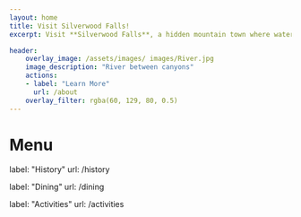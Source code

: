 ```yaml
---
layout: home
title: Visit Silverwood Falls! 
excerpt: Visit **Silverwood Falls**, a hidden mountain town where waterfalls sing, trails wind through misty pines, and history lingers in every stone on Main Street. Whether you want to hike, explore, dine, or simply breathe in the crisp mountain air, Silverwood Falls offers a little magic for everyone.  

header:
    overlay_image: /assets/images/ images/River.jpg
    image_description: "River between canyons"
    actions:
    - label: "Learn More"
      url: /about
    overlay_filter: rgba(60, 129, 80, 0.5)
---
```




# Menu
label: "History"
      url: /history
      
label: "Dining"
      url: /dining

label: "Activities"
      url: /activities